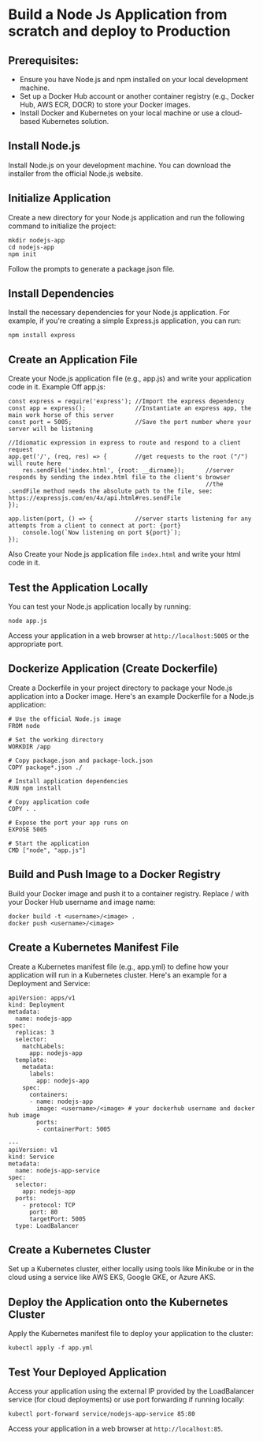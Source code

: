 # Build a Node Js Application from scratch and deploy to Production

## Prerequisites:

* Ensure you have Node.js and npm installed on your local development machine.
* Set up a Docker Hub account or another container registry (e.g., Docker Hub, AWS ECR, DOCR) to store your Docker images.
* Install Docker and Kubernetes on your local machine or use a cloud-based Kubernetes solution.
  
## Install Node.js

Install Node.js on your development machine. You can download the installer from the official Node.js website.

## Initialize Application
Create a new directory for your Node.js application and run the following command to initialize the project:
```
mkdir nodejs-app
cd nodejs-app
npm init
```
Follow the prompts to generate a package.json file.


## Install Dependencies
Install the necessary dependencies for your Node.js application. For example, if you're creating a simple Express.js application, you can run:

```
npm install express
```
## Create an Application File
Create your Node.js application file (e.g., app.js) and write your application code in it.
Example Off app.js:

```
const express = require('express'); //Import the express dependency
const app = express();              //Instantiate an express app, the main work horse of this server
const port = 5005;                  //Save the port number where your server will be listening

//Idiomatic expression in express to route and respond to a client request
app.get('/', (req, res) => {        //get requests to the root ("/") will route here
    res.sendFile('index.html', {root: __dirname});      //server responds by sending the index.html file to the client's browser
                                                        //the .sendFile method needs the absolute path to the file, see: https://expressjs.com/en/4x/api.html#res.sendFile 
});

app.listen(port, () => {            //server starts listening for any attempts from a client to connect at port: {port}
    console.log(`Now listening on port ${port}`); 
});

```
Also Create your Node.js application file `` index.html `` and write your html code in it.

## Test the Application Locally
You can test your Node.js application locally by running:

```
node app.js
```
Access your application in a web browser at `` http://localhost:5005 `` or the appropriate port.

## Dockerize Application (Create Dockerfile)
Create a Dockerfile in your project directory to package your Node.js application into a Docker image. Here's an example Dockerfile for a Node.js application:

```
# Use the official Node.js image
FROM node

# Set the working directory
WORKDIR /app

# Copy package.json and package-lock.json
COPY package*.json ./

# Install application dependencies
RUN npm install

# Copy application code
COPY . .

# Expose the port your app runs on
EXPOSE 5005

# Start the application
CMD ["node", "app.js"]
```

## Build and Push Image to a Docker Registry
Build your Docker image and push it to a container registry. Replace <username>/<image> with your Docker Hub username and image name:

```
docker build -t <username>/<image> .
docker push <username>/<image>
```
## Create a Kubernetes Manifest File
Create a Kubernetes manifest file (e.g., app.yml) to define how your application will run in a Kubernetes cluster. Here's an example for a Deployment and Service:
```
apiVersion: apps/v1
kind: Deployment
metadata:
  name: nodejs-app
spec:
  replicas: 3
  selector:
    matchLabels:
      app: nodejs-app
  template:
    metadata:
      labels:
        app: nodejs-app
    spec:
      containers:
      - name: nodejs-app
        image: <username>/<image> # your dockerhub username and docker hub image
        ports:
        - containerPort: 5005

---
apiVersion: v1
kind: Service
metadata:
  name: nodejs-app-service
spec:
  selector:
    app: nodejs-app
  ports:
    - protocol: TCP
      port: 80
      targetPort: 5005
  type: LoadBalancer
```

## Create a Kubernetes Cluster
Set up a Kubernetes cluster, either locally using tools like Minikube or in the cloud using a service like AWS EKS, Google GKE, or Azure AKS.

## Deploy the Application onto the Kubernetes Cluster
Apply the Kubernetes manifest file to deploy your application to the cluster:
```
kubectl apply -f app.yml
```
## Test Your Deployed Application
Access your application using the external IP provided by the LoadBalancer service (for cloud deployments) or use port forwarding if running locally:
```
kubectl port-forward service/nodejs-app-service 85:80
```
Access your application in a web browser at ``` http://localhost:85 ```.


